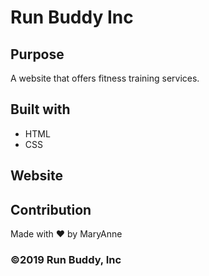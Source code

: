 # Run Buddy Inc

## Purpose

A website that offers fitness training services.

## Built with

- HTML
- CSS

## Website

## Contribution

Made with ❤️ by MaryAnne


### ©2019 Run Buddy, Inc
